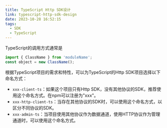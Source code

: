 ```yaml
---
title: TypeScript Http SDK设计
link: typescript-http-sdk-design
date: 2023-10-28 16:52:15
tags:
  - SDK
  - TypeScript
---
```


TypeScript的调用方式通常是

```javascript
import { ClassName } from 'moduleName';
const object = new ClassName();
```

根据TypeScript项目的需求和特性，可以为TypeScript的Http SDK项目选择以下命名方式：

- `xxx-client-ts`：如果这个项目只有Http SDK，没有其他协议的SDK，推荐使用这个命名方式。在npm可以注册为"xxx"。
- `xxx-http-client-ts`：当存在其他协议的SDK时，可以使用这个命名方式，以区分不同协议的SDK。
- `xxx-admin-ts`：当项目使用其他协议作为数据通道，使用HTTP协议作为管理通道时，可以使用这个命名方式。
